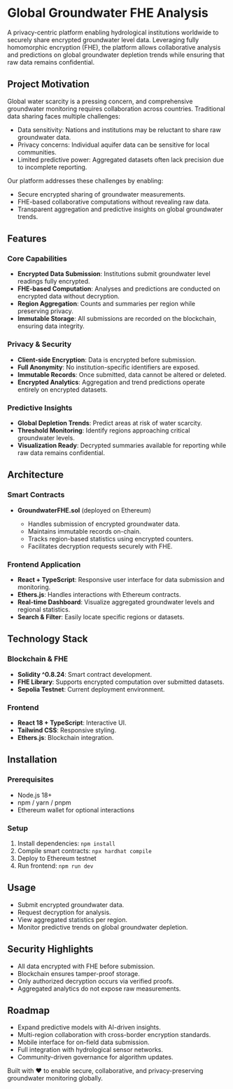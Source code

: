 # Global Groundwater FHE Analysis

A privacy-centric platform enabling hydrological institutions worldwide to securely share encrypted groundwater level data. Leveraging fully homomorphic encryption (FHE), the platform allows collaborative analysis and predictions on global groundwater depletion trends while ensuring that raw data remains confidential.

## Project Motivation

Global water scarcity is a pressing concern, and comprehensive groundwater monitoring requires collaboration across countries. Traditional data sharing faces multiple challenges:

* Data sensitivity: Nations and institutions may be reluctant to share raw groundwater data.
* Privacy concerns: Individual aquifer data can be sensitive for local communities.
* Limited predictive power: Aggregated datasets often lack precision due to incomplete reporting.

Our platform addresses these challenges by enabling:

* Secure encrypted sharing of groundwater measurements.
* FHE-based collaborative computations without revealing raw data.
* Transparent aggregation and predictive insights on global groundwater trends.

## Features

### Core Capabilities

* **Encrypted Data Submission**: Institutions submit groundwater level readings fully encrypted.
* **FHE-based Computation**: Analyses and predictions are conducted on encrypted data without decryption.
* **Region Aggregation**: Counts and summaries per region while preserving privacy.
* **Immutable Storage**: All submissions are recorded on the blockchain, ensuring data integrity.

### Privacy & Security

* **Client-side Encryption**: Data is encrypted before submission.
* **Full Anonymity**: No institution-specific identifiers are exposed.
* **Immutable Records**: Once submitted, data cannot be altered or deleted.
* **Encrypted Analytics**: Aggregation and trend predictions operate entirely on encrypted datasets.

### Predictive Insights

* **Global Depletion Trends**: Predict areas at risk of water scarcity.
* **Threshold Monitoring**: Identify regions approaching critical groundwater levels.
* **Visualization Ready**: Decrypted summaries available for reporting while raw data remains confidential.

## Architecture

### Smart Contracts

* **GroundwaterFHE.sol** (deployed on Ethereum)

  * Handles submission of encrypted groundwater data.
  * Maintains immutable records on-chain.
  * Tracks region-based statistics using encrypted counters.
  * Facilitates decryption requests securely with FHE.

### Frontend Application

* **React + TypeScript**: Responsive user interface for data submission and monitoring.
* **Ethers.js**: Handles interactions with Ethereum contracts.
* **Real-time Dashboard**: Visualize aggregated groundwater levels and regional statistics.
* **Search & Filter**: Easily locate specific regions or datasets.

## Technology Stack

### Blockchain & FHE

* **Solidity ^0.8.24**: Smart contract development.
* **FHE Library**: Supports encrypted computation over submitted datasets.
* **Sepolia Testnet**: Current deployment environment.

### Frontend

* **React 18 + TypeScript**: Interactive UI.
* **Tailwind CSS**: Responsive styling.
* **Ethers.js**: Blockchain integration.

## Installation

### Prerequisites

* Node.js 18+
* npm / yarn / pnpm
* Ethereum wallet for optional interactions

### Setup

1. Install dependencies: `npm install`
2. Compile smart contracts: `npx hardhat compile`
3. Deploy to Ethereum testnet
4. Run frontend: `npm run dev`

## Usage

* Submit encrypted groundwater data.
* Request decryption for analysis.
* View aggregated statistics per region.
* Monitor predictive trends on global groundwater depletion.

## Security Highlights

* All data encrypted with FHE before submission.
* Blockchain ensures tamper-proof storage.
* Only authorized decryption occurs via verified proofs.
* Aggregated analytics do not expose raw measurements.

## Roadmap

* Expand predictive models with AI-driven insights.
* Multi-region collaboration with cross-border encryption standards.
* Mobile interface for on-field data submission.
* Full integration with hydrological sensor networks.
* Community-driven governance for algorithm updates.

Built with ❤️ to enable secure, collaborative, and privacy-preserving groundwater monitoring globally.

